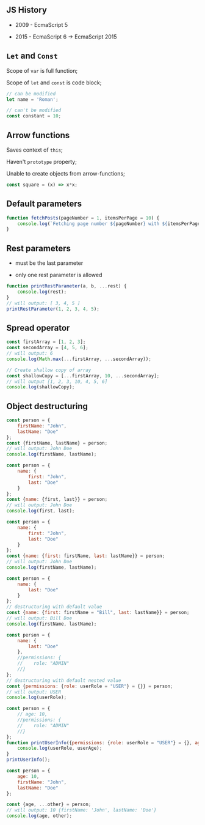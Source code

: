 ## JS History

- 2009 - EcmaScript 5

- 2015 - EcmaScript 6 -> EcmaScript 2015

## `Let` and `Const`

Scope of `var` is full function;

Scope of `let` and `const` is code block;

```javascript 1.8
// can be modified
let name = 'Roman';

// can't be modified
const constant = 10;
```

## Arrow functions

Saves context of `this`;

Haven't `prototype` property;

Unable to create objects from arrow-functions;

```javascript
const square = (x) => x*x;
```

## Default parameters

```javascript
function fetchPosts(pageNumber = 1, itemsPerPage = 10) {
    console.log(`Fetching page number ${pageNumber} with ${itemsPerPage} posts per page`);
}
```

## Rest parameters

- must be the last parameter

- only one rest parameter is allowed

```javascript
function printRestParameter(a, b, ...rest) {
    console.log(rest);
}
// will output: [ 3, 4, 5 ]
printRestParameter(1, 2, 3, 4, 5);
```

## Spread operator

```javascript
const firstArray = [1, 2, 3];
const secondArray = [4, 5, 6];
// will output: 6
console.log(Math.max(...firstArray, ...secondArray));

// Create shallow copy of array
const shallowCopy = [...firstArray, 10, ...secondArray];
// will output [1, 2, 3, 10, 4, 5, 6]
console.log(shallowCopy);
```

## Object destructuring
```javascript
const person = {
    firstName: "John",
    lastName: "Doe"
};
const {firstName, lastName} = person;
// will output: John Doe
console.log(firstName, lastName);
```

```javascript
const person = {
    name: {
        first: "John",
        last: "Doe"
    }
};
const {name: {first, last}} = person;
// will output: John Doe
console.log(first, last);
```

```javascript
const person = {
    name: {
        first: "John",
        last: "Doe"
    }
};
const {name: {first: firstName, last: lastName}} = person;
// will output: John Doe
console.log(firstName, lastName);
```

```javascript
const person = {
    name: {
        last: "Doe"
    }
};
// destructuring with default value
const {name: {first: firstName = "Bill", last: lastName}} = person;
// will output: Bill Doe
console.log(firstName, lastName);
```

```javascript
const person = {
    name: {
        last: "Doe"
    },
    //permissions: {
    //    role: "ADMIN"
    //}
};
// destructuring with default nested value
const {permissions: {role: userRole = "USER"} = {}} = person;
// will output: USER
console.log(userRole);
```

```javascript
const person = {
    // age: 10,
    //permissions: {
    //    role: "ADMIN"
    //}
};
function printUserInfo({permissions: {role: userRole = "USER"} = {}, age: userAge = 20} = {}) {    // will output: USER 20
    console.log(userRole, userAge);
}
printUserInfo();
```

```javascript
const person = {
    age: 10,
    firstName: "John",
    lastName: "Doe"
};

const {age, ...other} = person;
// will output: 10 {firstName: 'John', lastName: 'Doe'}
console.log(age, other);
```